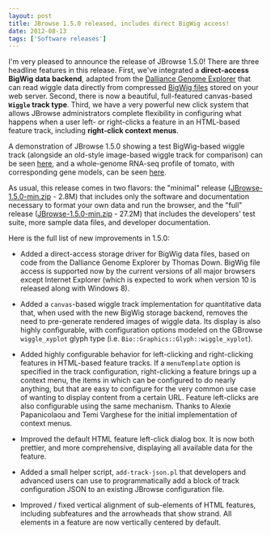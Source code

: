```yaml
---
layout: post
title: JBrowse 1.5.0 released, includes direct BigWig access!
date: 2012-08-13
tags: ['Software releases']
---
```


I'm very pleased to announce the release of JBrowse 1.5.0! There are three
headline features in this release. First, we've integrated a **direct-access
BigWig data backend**, adapted from the
[Dalliance Genome Explorer](http://www.biodalliance.org/) that can read wiggle
data directly from compressed
[BigWig files](http://genome.ucsc.edu/goldenPath/help/bigWig.html) stored on
your web server. Second, there is now a beautiful, full-featured canvas-based
**`Wiggle` track type**. Third, we have a very powerful new click system that
allows JBrowse administrators complete flexibility in configuring what happens
when a user left- or right-clicks a feature in an HTML-based feature track,
including **right-click context menus**.

A demonstration of JBrowse 1.5.0 showing a test BigWig-based wiggle track
(alongside an old-style image-based wiggle track for comparison) can be seen
[here](http://jbrowse.org/code/JBrowse-1.5.0-full/index.html?loc=ctgA%3A6481..27220&tracks=DNA%2Cvolvox_microarray.bw%2Cvolvox_microarray.wig&data=sample_data%2Fjson%2Fvolvox),
and a whole-genome RNA-seq profile of tomato, with corresponding gene models,
can be seen [here](/genomes/tomato/).

As usual, this release comes in two flavors: the "minimal" release
([JBrowse-1.5.0-min.zip](http://jbrowse.org/wordpress/wp-content/plugins/download-monitor/download.php?id=12) -
2.8M) that includes only the software and documentation necessary to format your
own data and run the browser, and the "full" release
([JBrowse-1.5.0-min.zip](http://jbrowse.org/wordpress/wp-content/plugins/download-monitor/download.php?id=11) -
27.2M) that includes the developers' test suite, more sample data files, and
developer documentation.

Here is the full list of new improvements in 1.5.0:

- Added a direct-access storage driver for BigWig data files, based on code from
  the Dalliance Genome Explorer by Thomas Down. BigWig file access is supported
  now by the current versions of all major browsers except Internet Explorer
  (which is expected to work when version 10 is released along with Windows 8).

- Added a `canvas`-based wiggle track implementation for quantitative data that,
  when used with the new BigWig storage backend, removes the need to
  pre-generate rendered images of wiggle data. Its display is also highly
  configurable, with configuration options modeled on the GBrowse
  `wiggle_xyplot` glyph type (i.e. `Bio::Graphics::Glyph::wiggle_xyplot`).

- Added highly configurable behavior for left-clicking and right-clicking
  features in HTML-based feature tracks. If a `menuTemplate` option is specified
  in the track configuration, right-clicking a feature brings up a context menu,
  the items in which can be configured to do nearly anything, but that are easy
  to configure for the very common use case of wanting to display content from a
  certain URL. Feature left-clicks are also configurable using the same
  mechanism. Thanks to Alexie Papanicolaou and Temi Varghese for the initial
  implementation of context menus.

- Improved the default HTML feature left-click dialog box. It is now both
  prettier, and more comprehensive, displaying all available data for the
  feature.

- Added a small helper script, `add-track-json.pl` that developers and advanced
  users can use to programmatically add a block of track configuration JSON to
  an existing JBrowse configuration file.

- Improved / fixed vertical alignment of sub-elements of HTML features,
  including subfeatures and the arrowheads that show strand. All elements in a
  feature are now vertically centered by default.
